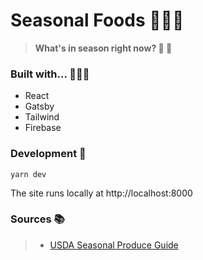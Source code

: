 
# Seasonal Foods 👩🏻‍🌾

> **What's in season right now? 🤔 🥬**


### Built with... 💪😮‍💨

- React
- Gatsby
- Tailwind
- Firebase


### Development 🚀

```shell
yarn dev
```

The site runs locally at http://localhost:8000 


### Sources 📚

> - [USDA Seasonal Produce Guide](https://snaped.fns.usda.gov/resources/nutrition-education-materials/seasonal-produce-guide)

